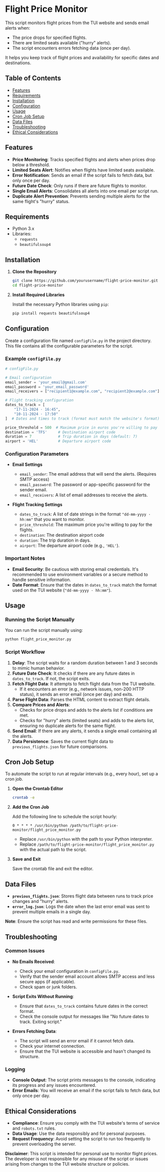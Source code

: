 
# Flight Price Monitor

This script monitors flight prices from the TUI website and sends email alerts when:

- The price drops for specified flights.
- There are limited seats available ("hurry" alerts).
- The script encounters errors fetching data (once per day).
  
It helps you keep track of flight prices and availability for specific dates and destinations.

## Table of Contents

- [Features](#features)
- [Requirements](#requirements)
- [Installation](#installation)
- [Configuration](#configuration)
- [Usage](#usage)
- [Cron Job Setup](#cron-job-setup)
- [Data Files](#data-files)
- [Troubleshooting](#troubleshooting)
- [Ethical Considerations](#ethical-considerations)

## Features

- **Price Monitoring**: Tracks specified flights and alerts when prices drop below a threshold.
- **Limited Seats Alert**: Notifies when flights have limited seats available.
- **Error Notification**: Sends an email if the script fails to fetch data, but only once per day.
- **Future Date Check**: Only runs if there are future flights to monitor.
- **Single Email Alerts**: Consolidates all alerts into one email per script run.
- **Duplicate Alert Prevention**: Prevents sending multiple alerts for the same flight's "hurry" status.

## Requirements

- Python 3.x
- Libraries:
  - `requests`
  - `beautifulsoup4`

## Installation

1. **Clone the Repository**

   ```bash
   git clone https://github.com/yourusername/flight-price-monitor.git
   cd flight-price-monitor
   ```

2. **Install Required Libraries**

   Install the necessary Python libraries using `pip`:

   ```bash
   pip install requests beautifulsoup4
   ```

## Configuration

Create a configuration file named `configFile.py` in the project directory. This file contains all the configurable parameters for the script.

### Example `configFile.py`

```python
# configFile.py

# Email configuration
email_sender = 'your_email@gmail.com'
email_password = 'your_email_password'
email_receivers = ["recipient1@example.com", "recipient2@example.com"]

# Flight tracking configuration
dates_to_track = [
    "17-11-2024 · 16:45",
    "10-11-2024 · 17:50"
]  # Dates and times to track (format must match the website's format)

price_threshold = 500  # Maximum price in euros you're willing to pay
destination = 'TFS'     # Destination airport code
duration = 7            # Trip duration in days (default: 7)
airport = 'HEL'         # Departure airport code
```

### Configuration Parameters

- **Email Settings**
  - `email_sender`: The email address that will send the alerts. (Requires SMTP access)
  - `email_password`: The password or app-specific password for the sender email.
  - `email_receivers`: A list of email addresses to receive the alerts.

- **Flight Tracking Settings**
  - `dates_to_track`: A list of date strings in the format `"dd-mm-yyyy · hh:mm"` that you want to monitor.
  - `price_threshold`: The maximum price you're willing to pay for the flights.
  - `destination`: The destination airport code
  - `duration`: The trip duration in days.
  - `airport`: The departure airport code (e.g., `'HEL'`).

### Important Notes

- **Email Security**: Be cautious with storing email credentials. It's recommended to use environment variables or a secure method to handle sensitive information.
- **Date Format**: Ensure that the dates in `dates_to_track` match the format used on the TUI website (`"dd-mm-yyyy · hh:mm"`).

## Usage

### Running the Script Manually

You can run the script manually using:

```bash
python flight_price_monitor.py
```

### Script Workflow

1. **Delay**: The script waits for a random duration between 1 and 3 seconds to mimic human behavior.
2. **Future Date Check**: It checks if there are any future dates in `dates_to_track`. If not, the script exits.
3. **Fetch Flight Data**: It attempts to fetch flight data from the TUI website.
   - If it encounters an error (e.g., network issues, non-200 HTTP status), it sends an error email (once per day) and exits.
4. **Parse Flight Data**: Parses the HTML content to extract flight details.
5. **Compare Prices and Alerts**:
   - Checks for price drops and adds to the alerts list if conditions are met.
   - Checks for "hurry" alerts (limited seats) and adds to the alerts list, ensuring no duplicate alerts for the same flight.
6. **Send Email**: If there are any alerts, it sends a single email containing all the alerts.
7. **Data Persistence**: Saves the current flight data to `previous_flights.json` for future comparisons.

## Cron Job Setup

To automate the script to run at regular intervals (e.g., every hour), set up a cron job.

1. **Open the Crontab Editor**

   ```bash
   crontab -e
   ```

2. **Add the Cron Job**

   Add the following line to schedule the script hourly:

   ```cron
   0 * * * * /usr/bin/python /path/to/flight-price-monitor/flight_price_monitor.py
   ```

   - Replace `/usr/bin/python` with the path to your Python interpreter.
   - Replace `/path/to/flight-price-monitor/flight_price_monitor.py` with the actual path to the script.

3. **Save and Exit**

   Save the crontab file and exit the editor.

## Data Files

- **`previous_flights.json`**: Stores flight data between runs to track price changes and "hurry" alerts.
- **`error_log.json`**: Logs the date when the last error email was sent to prevent multiple emails in a single day.

**Note**: Ensure the script has read and write permissions for these files.

## Troubleshooting

### Common Issues

- **No Emails Received**:
  - Check your email configuration in `configFile.py`.
  - Verify that the sender email account allows SMTP access and less secure apps (if applicable).
  - Check spam or junk folders.

- **Script Exits Without Running**:
  - Ensure that `dates_to_track` contains future dates in the correct format.
  - Check the console output for messages like "No future dates to track. Exiting script."

- **Errors Fetching Data**:
  - The script will send an error email if it cannot fetch data.
  - Check your internet connection.
  - Ensure that the TUI website is accessible and hasn't changed its structure.

### Logging

- **Console Output**: The script prints messages to the console, indicating its progress and any issues encountered.
- **Error Emails**: You will receive an email if the script fails to fetch data, but only once per day.

## Ethical Considerations

- **Compliance**: Ensure you comply with the TUI website's terms of service and `robots.txt` rules.
- **Data Usage**: Use the data responsibly and for personal purposes.
- **Request Frequency**: Avoid setting the script to run too frequently to prevent overloading the server.


**Disclaimer**: This script is intended for personal use to monitor flight prices. The developer is not responsible for any misuse of the script or issues arising from changes to the TUI website structure or policies.
